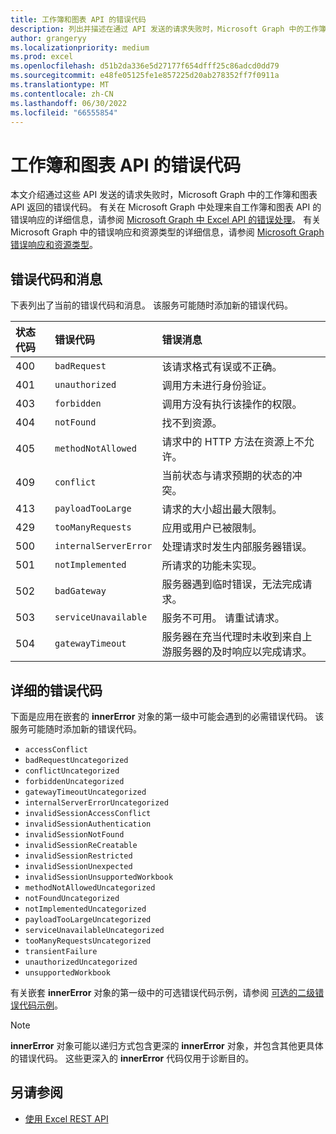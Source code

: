 ```yaml
---
title: 工作簿和图表 API 的错误代码
description: 列出并描述在通过 API 发送的请求失败时，Microsoft Graph 中的工作簿和图表 API 返回的错误代码。
author: grangeryy
ms.localizationpriority: medium
ms.prod: excel
ms.openlocfilehash: d51b2da336e5d27177f654dfff25c86adcd0dd79
ms.sourcegitcommit: e48fe05125fe1e857225d20ab278352ff7f0911a
ms.translationtype: MT
ms.contentlocale: zh-CN
ms.lasthandoff: 06/30/2022
ms.locfileid: "66555854"
---
```

# <a name="error-codes-for-workbooks-and-charts-apis"></a>工作簿和图表 API 的错误代码

本文介绍通过这些 API 发送的请求失败时，Microsoft Graph 中的工作簿和图表 API 返回的错误代码。 有关在 Microsoft Graph 中处理来自工作簿和图表 API 的错误响应的详细信息，请参阅 [Microsoft Graph 中 Excel API 的错误处理](workbook-error-handling.md)。 有关 Microsoft Graph 中的错误响应和资源类型的详细信息，请参阅 [Microsoft Graph 错误响应和资源类型](errors.md)。

## <a name="error-codes-and-messages"></a>错误代码和消息

下表列出了当前的错误代码和消息。 该服务可能随时添加新的错误代码。

| 状态代码 | 错误代码            | 错误消息                                                                                                                     |
|:------------|:----------------------|:----------------------------------------------------------------------------------------------------------------------------------|
| 400         | `badRequest`          | 该请求格式有误或不正确。                                                                                            |
| 401         | `unauthorized`        | 调用方未进行身份验证。                                                                                                  |
| 403         | `forbidden`           | 调用方没有执行该操作的权限。                                                                         |
| 404         | `notFound`            | 找不到资源。                                                                                                  |
| 405         | `methodNotAllowed`    | 请求中的 HTTP 方法在资源上不允许。                                                                    |
| 409         | `conflict`            | 当前状态与请求预期的状态的冲突。                                                                        |
| 413         | `payloadTooLarge`     | 请求的大小超出最大限制。                                                                                       |
| 429         | `tooManyRequests`     | 应用或用户已被限制。                                                                                               |
| 500         | `internalServerError` | 处理请求时发生内部服务器错误。                                                                   |
| 501         | `notImplemented`      | 所请求的功能未实现。                                                                                          |
| 502         | `badGateway`          | 服务器遇到临时错误，无法完成请求。                                                     |
| 503         | `serviceUnavailable`  | 服务不可用。 请重试请求。                                                                      |
| 504         | `gatewayTimeout`      | 服务器在充当代理时未收到来自上游服务器的及时响应以完成请求。 |

## <a name="detailed-error-codes"></a>详细的错误代码

下面是应用在嵌套的 **innerError** 对象的第一级中可能会遇到的必需错误代码。 该服务可能随时添加新的错误代码。

- `accessConflict`
- `badRequestUncategorized`
- `conflictUncategorized`
- `forbiddenUncategorized`
- `gatewayTimeoutUncategorized`
- `internalServerErrorUncategorized`
- `invalidSessionAccessConflict`
- `invalidSessionAuthentication`
- `invalidSessionNotFound`
- `invalidSessionReCreatable`
- `invalidSessionRestricted`
- `invalidSessionUnexpected`
- `invalidSessionUnsupportedWorkbook`
- `methodNotAllowedUncategorized`
- `notFoundUncategorized`
- `notImplementedUncategorized`
- `payloadTooLargeUncategorized`
- `serviceUnavailableUncategorized`
- `tooManyRequestsUncategorized`
- `transientFailure`
- `unauthorizedUncategorized`
- `unsupportedWorkbook`

有关嵌套 **innerError** 对象的第一级中的可选错误代码示例，请参阅 [可选的二级错误代码示例](workbook-error-handling.md#optional-second-level-error-code-examples)。

> [!NOTE]
> **innerError** 对象可能以递归方式包含更深的 **innerError** 对象，并包含其他更具体的错误代码。 这些更深入的 **innerError** 代码仅用于诊断目的。

<!-- {
  "type": "#page.annotation",
  "description": "Workbook error code and message",
  "keywords": "error response, error codes, innerError, message, code",
  "section": "documentation",
  "tocPath": ""
} -->

## <a name="see-also"></a>另请参阅

- [使用 Excel REST API](/graph/api/resources/excel)